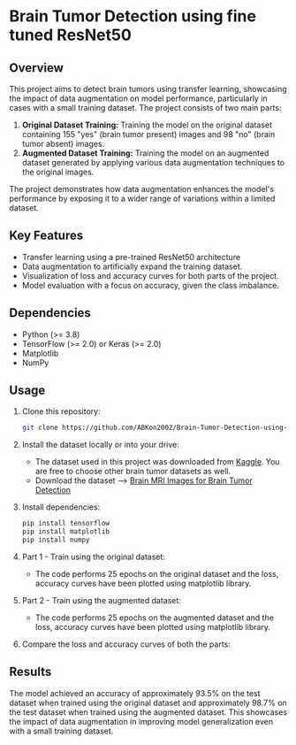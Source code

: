 # Brain Tumor Detection using fine tuned ResNet50

## Overview

This project aims to detect brain tumors using transfer learning, showcasing the impact of data augmentation on model performance, particularly in cases with a small training dataset. The project consists of two main parts:
1. **Original Dataset Training:** Training the model on the original dataset containing 155 "yes" (brain tumor present) images and 98 "no" (brain tumor absent) images.
2. **Augmented Dataset Training:** Training the model on an augmented dataset generated by applying various data augmentation techniques to the original images.

The project demonstrates how data augmentation enhances the model's performance by exposing it to a wider range of variations within a limited dataset.

## Key Features

- Transfer learning using a pre-trained ResNet50 architecture
- Data augmentation to artificially expand the training dataset.
- Visualization of loss and accuracy curves for both parts of the project.
- Model evaluation with a focus on accuracy, given the class imbalance.

## Dependencies

- Python (>= 3.8)
- TensorFlow (>= 2.0) or Keras (>= 2.0)
- Matplotlib
- NumPy

## Usage

1. Clone this repository:

    ```bash
    git clone https://github.com/ABKon2002/Brain-Tumor-Detection-using-fine-tuned-ResNet50-.git
    ```

2. Install the dataset locally or into your drive:

    - The dataset used in this project was downloaded from [Kaggle](https://www.kaggle.com). You are free to choose other brain tumor datasets as well.
    - Download the dataset --> [Brain MRI Images for Brain Tumor Detection
](https://www.kaggle.com/datasets/navoneel/brain-mri-images-for-brain-tumor-detection?select=yes)

3. Install dependencies:

    ```bash
    pip install tensorflow
    pip install matplotlib
    pip install numpy
    ```

4. Part 1 - Train using the original dataset:
   
   - The code performs 25 epochs on the original dataset and the loss, accuracy curves have been plotted using matplotlib library.

6. Part 2 - Train using the augmented dataset:
   
   -  The code performs 25 epochs on the augmented dataset and the loss, accuracy curves have been plotted using matplotlib library.

8. Compare the loss and accuracy curves of both the parts:

## Results

The model achieved an accuracy of approximately 93.5% on the test dataset when trained using the original dataset and approximately 98.7% on the test dataset when trained using the augmented dataset.
This showcases the impact of data augmentation in improving model generalization even with a small training dataset.
